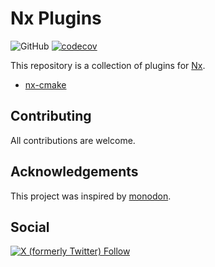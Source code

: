 # Nx Plugins

![GitHub](https://img.shields.io/github/license/clemenscodes/nx-plugins)
[![codecov](https://codecov.io/github/clemenscodes/nx-plugins/graph/badge.svg?token=5053DT3DIF)](https://codecov.io/github/clemenscodes/nx-plugins)

This repository is a collection of plugins for [Nx](https://nx.dev).

- [nx-cmake](packages/nx-cmake/README.md)

## Contributing

All contributions are welcome.

## Acknowledgements

This project was inspired by [monodon](https://github.com/cammisuli/monodon).

## Social

[![X (formerly Twitter) Follow](https://img.shields.io/twitter/follow/clemenscodes)](https://twitter.com/intent/follow?screen_name=clemenscodes)
